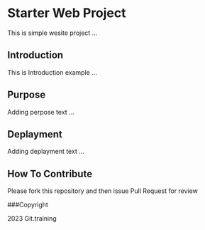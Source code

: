 # Starter Web Project

This is simple wesite project ...

## Introduction

This is Introduction example ...

## Purpose

Adding perpose text ...

## Deplayment

Adding deplayment text ...

## How To Contribute

Please fork this repository and then issue Pull Request for review

###Copyright

2023 Git.training